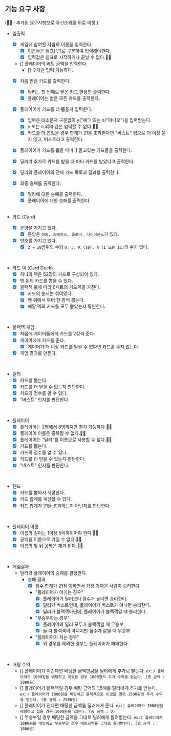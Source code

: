 
## 기능 요구 사항
(🫸🏻 : 추가된 요구사항으로 우선순위를 뒤로 미룸.)

- 입출력
  - [x] 게임에 참여할 사람의 이름을 입력한다.
    - [x] 이름들은 쉼표(",")로 구분하여 입력해야한다.
    - [x] 입력값은 쉼표로 시작하거나 끝날 수 없다.🫸🏻

  - [] 플레이어의 베팅 금액을 입력한다.
    - [] 숫자만 입력 가능하다.

  - [x] 처음 받은 카드를 출력한다.
    - [x] 딜러는 첫 번째로 받은 카드 한장만 출력한다.
    - [x] 플레이어는 받은 모든 카드를 출력한다.

  - [x] 플레이어가 카드를 더 뽑을지 입력한다.
    - [x] 입력은 대소문자 구분없이 y("예") 또는 n("아니오")을 입력받는다.
    - [x] y 또는 n 외의 값은 입력할 수 없다.🫸🏻
    - [x] 카드를 더 뽑았을 경우 합계가 21을 초과한다면 "버스트" 임으로 더 이상 묻지 않고, 버스트라고 출력한다.

  - [x] 플레이어가 카드를 뽑을 때마다 들고있는 카드들을 출력한다.
  
  - [x] 딜러가 추가로 카드를 받을 때 마다 카드를 받았다고 출력한다.

  - [x] 딜러와 플레이어의 전체 카드 목록과 결과를 출력한다.

  - [x] 최종 승패를 출력한다.
    - [x] 딜러에 대한 승패를 출력한다.
    - [x] 플레이어에 대한 승패를 출력한다.

    <br>

- 카드 (Card)
  - [x] 문양을 가지고 있다.
    - [x] 문양은 ``하트, 스페이스, 클로버. 다이아몬드``가 있다.
  - [x] 번호를 가지고 있다.
    - [x] ``2 ~ 10``범위의 수와 ``Q, J, K (10), A (1 또는 11)``의 수가 있다.

<br>

- 카드 덱 (Card Deck)
  - [x] 하나의 덱은 52장의 카드로 구성되어 있다.
  - [x] 맨 위의 카드를 뽑을 수 있다.
  - [x] 블랙잭 룰에 따라 6세트의 카드덱을 가진다.
    - [x] 카드의 순서는 섞여있다.
    - [x] 맨 위에서 부터 한 장씩 뽑는다. 
    - [x] 해당 덱의 카드를 모두 뽑았는지 확인한다.

<br>

- 블랙잭 게임
  - [x] 처음에 게이머들에게 카드를 2장씩 준다.
  - [x] 게이머에게 카드를 준다.
    - [x] 게이머가 더 이상 카드를 받을 수 없다면 카드를 주지 않는다.
  - [x] 게임 결과를 만든다.

<br>

- 딜러
  - [x] 카드를 뽑는다.
  - [x] 카드를 더 받을 수 있는지 판단한다.
  - [x] 카드의 점수를 알 수 있다.
  - [x] "버스트" 인지를 판단한다.

<br>

- 플레이어
  - [x] 플레이어는 2명에서 8명까지만 참가 가능하다.🫸🏻
  - [x] 플레이어 이름은 중복될 수 없다.🫸🏻
  - [x] 플레이어는 "딜러"를 이름으로 사용할 수 없다.🫸🏻
  - [x] 카드를 뽑는다.
  - [x] 카드의 점수를 알 수 있다.
  - [x] 카드를 더 받을 수 있는지 판단한다.
  - [x] "버스트" 인지를 판단한다.

<br>

- 핸드
  - [x] 카드를 뽑아서 저장한다.
  - [x] 카드 합계를 계산할 수 있다.
  - [x] 카드 합계가 21을 초과하는지 아닌지를 판단한다.

<br>

- 플레이어 이름
  - [x] 이름의 길이는 1이상 5이하이어야 한다.🫸🏻
  - [x] 공백을 이름으로 가질 수 없다.🫸🏻
  - [x] 이름의 앞 뒤 공백은 제거 된다.🫸🏻

<br>

- 게임결과
  - 딜러와 플레이어의 승패를 결정한다.
    - 승패 결과
      - [x] 점수 합계가 21점 이하면서 가장 가까운 사람이 승리한다.
      - "플레이어가 이기는 경우"
        - [x] 플레이어가 딜러보다 점수가 높다면 승리한다.
        - [x] 딜러가 버스트인데, 플레이어가 버스트가 아니면 승리한다.
        - [x] 딜러가 블랙잭아닌데, 플레이어가 블랙잭일 때 승리한다.
      - "무승부하는 경우"
        - [x] 플레이어와 딜러 모두가 블랙잭일 때 무승부.
        - [x] 둘 다 블랙잭이 아니지만 점수가 같을 때 무승부.
      - "플레이어가 지는 경우"
        - [x] 위 경우를 제외한 경우는 플레이어가 패배한다.

<br>

- 배팅 수익
  - [] 플레이어가 이긴다면 배팅한 금액만큼을 딜러에게 추가로 받는다. 
    `ex:) 플레이어가 1000원을 배팅하고 이겼을 경우 1000원의 추가 수익을 얻는다. (총 금액 : 2000원)`
  - [] 플레이어가 블랙잭일 경우 배팅 금액의 1.5배를 딜러에게 추가로 받는다.
    `ex:) 플레이어가 1000원을 배팅하고 블랙잭으로 이겼을 경우 1500원의 추가 수익을 얻는다. (총 금액 : 2500원)`
  - [] 플레이어가 진다면 배팅한 금액을 딜러에게 준다.
    `ex:) 플레이어가 1000원을 배팅하고 졌을 경우 1000원을 잃는다. (총 금액 : 0)`
  - [] 무승부일 경우 배팅한 금액을 그대로 딜러에게 돌려받는다.
    `ex:) 플레이어가 1000원을 배팅하고 무승부일 경우 배팅금액을 그대로 돌려받는다. (총 금액 : 1000원)`
